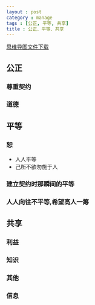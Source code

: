 ```yaml
---
layout : post
category : manage
tags : [公正, 平等, 共享]
title : 公正、平等、共享
---
```

[思维导图文件下载](https://docs.google.com/file/d/0B1DrsqrLRzeIMnFyUzFCWjZqOXc/edit?usp=sharing)

## 公正


### 尊重契约


### 道德

## 平等


### 恕

- 人人平等
- 己所不欲勿施于人

### 建立契约时那瞬间的平等


### 人人向往不平等,希望高人一筹

## 共享


### 利益


### 知识


### 其他


### 信息